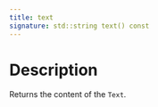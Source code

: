 ```yaml
---
title: text
signature: std::string text() const
---
```



# Description
Returns the content of the `Text`.
